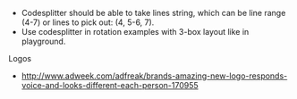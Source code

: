 - Codesplitter should be able to take lines string, which can be line range (4-7) or lines to pick out: (4, 5-6, 7).
- Use codesplitter in rotation examples with 3-box layout like in playground.





Logos

- http://www.adweek.com/adfreak/brands-amazing-new-logo-responds-voice-and-looks-different-each-person-170955
